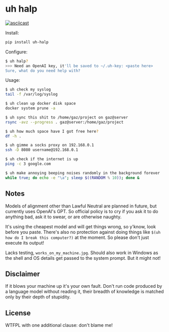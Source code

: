 # uh halp

[![asciicast](https://asciinema.org/a/ASSdgBXQxXTh24rZRSn7t8JUB.svg)](https://asciinema.org/a/ASSdgBXQxXTh24rZRSn7t8JUB)

Install:

```bash
pip install uh-halp
```

Configure:

```bash
$ uh halp?
>>> Need an OpenAI key, it'll be saved to ~/.uh-key: <paste here>
Sure, what do you need help with?
```

Usage:

```bash
$ uh check my syslog
tail -f /var/log/syslog

$ uh clean up docker disk space
docker system prune -a

$ uh sync this shit to /home/gaz/project on gaz@server
rsync -avz --progress . gaz@server:/home/gaz/project

$ uh how much space have I got free here?
df -h .

$ uh gimme a socks proxy on 192.168.0.1
ssh -D 8080 username@192.168.0.1

$ uh check if the internet is up
ping -c 3 google.com

$ uh make annoying beeping noises randomly in the background forever
while true; do echo -e "\a"; sleep $((RANDOM % 10)); done &
```

## Notes

Models of alignment other than Lawful Neutral are planned in future, but
currently uses OpenAI's GPT. So official policy is to cry if you ask it to do
anything bad, ask it to swear, or are otherwise naughty.

It's using the cheapest model and will get things wrong, so y'know, look
before you paste. There's also no protection against doing things like
`$(uh how do I break this computer?)` at the moment. So please don't just
execute its output!

Lacks testing, `works_on_my_machine.jpg`. Should also work in Windows as the
shell and OS details get passed to the system prompt. But it might not!

## Disclaimer

If it blows your machine up it's your own fault. Don't run code produced by
a language model without reading it, their breadth of knowledge is matched
only by their depth of stupidity.

## License

WTFPL with one additional clause: don't blame me!
